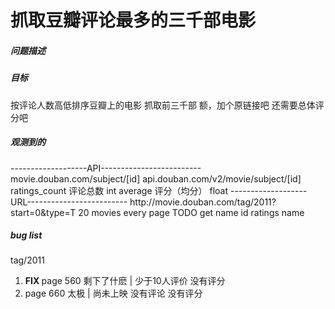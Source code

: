 ﻿<h1>抓取豆瓣评论最多的三千部电影</h1>
<h5>问题描述</h5>

<h5>目标</h5>
按评论人数高低排序豆瓣上的电影  
抓取前三千部  
额，加个原链接吧  
还需要总体评分吧  
<h5>观测到的</h5>
-------------------API-------------------------  
movie.douban.com/subject/[id]  
api.douban.com/v2/movie/subject/[id]  
ratings_count 评论总数 int  
average 评分（均分） float  
-------------------URL-------------------------  
http://movie.douban.com/tag/2011?start=0&type=T  
20 movies every page  
TODO get name id ratings  
name  
<h5>bug list</h5>
tag/2011  
<ol>
<li><b>FIX </b>page 560 剩下了什麽 | 少于10人评价 没有评分</li>
<li>page 660 太极 | 尚未上映 没有评论 没有评分</li>
</ol>
